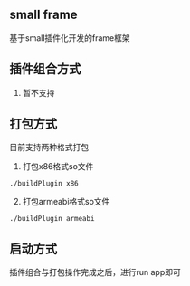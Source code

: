 ## small frame

基于small插件化开发的frame框架

## 插件组合方式

1. 暂不支持

## 打包方式

目前支持两种格式打包

1. 打包x86格式so文件

```
./buildPlugin x86 
```

2. 打包armeabi格式so文件

```
./buildPlugin armeabi
```

## 启动方式

插件组合与打包操作完成之后，进行run app即可